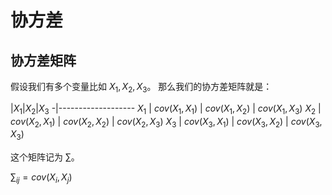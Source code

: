 # 协方差

## 协方差矩阵

假设我们有多个变量比如 $X_1, X_2, X_3$。
那么我们的协方差矩阵就是：

|$X_1$|$X_2$|$X_3$
-|-------------------
$X_1$ | $cov(X_1, X_1)$ | $cov(X_1, X_2)$ | $cov(X_1, X_3)$
$X_2$ | $cov(X_2, X_1)$ | $cov(X_2, X_2)$ | $cov(X_2, X_3)$
$X_3$ | $cov(X_3, X_1)$ | $cov(X_3, X_2)$ | $cov(X_3, X_3)$

这个矩阵记为 $\sum$。

$\sum_{ij} = cov(X_i, X_j)$
